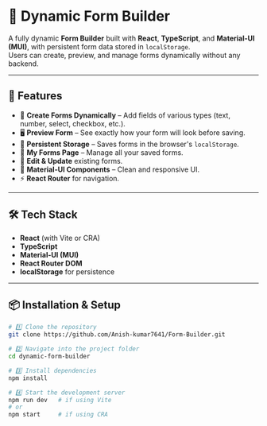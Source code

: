 # 📝 Dynamic Form Builder

A fully dynamic **Form Builder** built with **React**, **TypeScript**, and **Material-UI (MUI)**, with persistent form data stored in `localStorage`.  
Users can create, preview, and manage forms dynamically without any backend.

---

## 🚀 Features
- 📌 **Create Forms Dynamically** – Add fields of various types (text, number, select, checkbox, etc.).
- 🖥 **Preview Form** – See exactly how your form will look before saving.
- 💾 **Persistent Storage** – Saves forms in the browser's `localStorage`.
- 📂 **My Forms Page** – Manage all your saved forms.
- 🔄 **Edit & Update** existing forms.
- 🎨 **Material-UI Components** – Clean and responsive UI.
- ⚡ **React Router** for navigation.

---

## 🛠 Tech Stack
- **React** (with Vite or CRA)
- **TypeScript**
- **Material-UI (MUI)**
- **React Router DOM**
- **localStorage** for persistence

---

## 📦 Installation & Setup

```bash
# 1️⃣ Clone the repository
git clone https://github.com/Anish-kumar7641/Form-Builder.git

# 2️⃣ Navigate into the project folder
cd dynamic-form-builder

# 3️⃣ Install dependencies
npm install

# 4️⃣ Start the development server
npm run dev   # if using Vite
# or
npm start     # if using CRA

